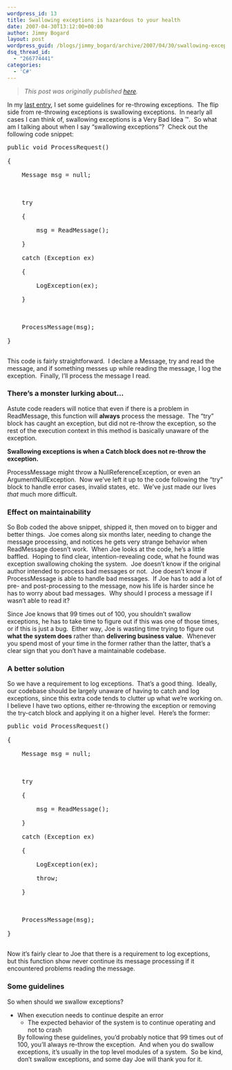 ```yaml
---
wordpress_id: 13
title: Swallowing exceptions is hazardous to your health
date: 2007-04-30T13:12:00+00:00
author: Jimmy Bogard
layout: post
wordpress_guid: /blogs/jimmy_bogard/archive/2007/04/30/swallowing-exceptions-is-hazardous-to-your-health.aspx
dsq_thread_id:
  - "266774441"
categories:
  - 'C#'
---
```

> _This post was originally published [here](http://grabbagoft.blogspot.com/2007/06/swallowing-exceptions-is-hazardous-to.html)._

In my [last entry](http://www.lostechies.com/blogs/jimmy_bogard/archive/2007/04/25/re-throwing-exceptions.aspx), I set some guidelines for re-throwing exceptions.&nbsp; The flip side from re-throwing exceptions is swallowing exceptions.&nbsp; In nearly all cases I can think of, swallowing exceptions is a Very Bad Idea &#8482;.&nbsp; So what am I talking about when I say &#8220;swallowing exceptions&#8221;?&nbsp; Check out the following code snippet:

<div class="CodeFormatContainer">
  <pre><span class="kwrd">public</span> <span class="kwrd">void</span> ProcessRequest()<br />
{<br />
&nbsp;&nbsp;&nbsp;&nbsp;Message msg = <span class="kwrd">null</span>;<br />
<br />
&nbsp;&nbsp;&nbsp;&nbsp;<span class="kwrd">try</span><br />
&nbsp;&nbsp;&nbsp;&nbsp;{<br />
&nbsp;&nbsp;&nbsp;&nbsp;&nbsp;&nbsp;&nbsp;&nbsp;msg = ReadMessage();<br />
&nbsp;&nbsp;&nbsp;&nbsp;}<br />
&nbsp;&nbsp;&nbsp;&nbsp;<span class="kwrd">catch</span> (Exception ex)<br />
&nbsp;&nbsp;&nbsp;&nbsp;{<br />
&nbsp;&nbsp;&nbsp;&nbsp;&nbsp;&nbsp;&nbsp;&nbsp;LogException(ex);<br />
&nbsp;&nbsp;&nbsp;&nbsp;}<br />
<br />
&nbsp;&nbsp;&nbsp;&nbsp;ProcessMessage(msg);<br />
}<br />
</pre>
</div>

This code is fairly straightforward.&nbsp; I declare a Message, try and read the message, and if something messes up while reading the message, I log the exception.&nbsp; Finally, I&#8217;ll process the message I read.

### There&#8217;s a monster lurking about&#8230;

Astute code readers will notice that even&nbsp;if there is a problem in ReadMessage, this function will **always** process the message.&nbsp; The &#8220;try&#8221; block has caught an exception, but did not re-throw the exception, so the rest of the execution context in this method is basically unaware of the exception.

**Swallowing exceptions is when a Catch block does not re-throw the exception.**

ProcessMessage might throw&nbsp;a NullReferenceException, or even an ArgumentNullException.&nbsp; Now we&#8217;ve left it up to the&nbsp;code following the &#8220;try&#8221; block&nbsp;to handle error cases, invalid states, etc.&nbsp; We&#8217;ve just made our lives _that_ much more difficult.

### Effect on maintainability

So Bob coded the above snippet, shipped it, then moved on to bigger and better things.&nbsp; Joe comes along six months later, needing to change the message processing, and notices he gets very strange behavior when ReadMessage doesn&#8217;t work.&nbsp; When Joe looks at the code, he&#8217;s a little baffled.&nbsp; Hoping to find clear, intention-revealing code, what he found was exception swallowing choking the system.&nbsp; Joe doesn&#8217;t know if the original author intended to process bad messages or not.&nbsp; Joe doesn&#8217;t know if ProcessMessage is able to handle&nbsp;bad messages.&nbsp; If Joe has to add a lot of pre- and post-processing to the message, now his life is harder since he has to worry about bad messages.&nbsp; Why should I process a message if I wasn&#8217;t able to read it?

Since Joe knows that 99 times out of 100, you shouldn&#8217;t swallow exceptions, he has to take time to figure out if this was one of those times, or if this is just a bug.&nbsp; Either way, Joe is wasting time trying to figure out **what the system does** rather than **delivering business value**.&nbsp; Whenever you spend most of your&nbsp;time in the former rather than the latter, that&#8217;s a clear sign that you don&#8217;t have a maintainable codebase.

### A better solution

So we have a requirement to log exceptions.&nbsp; That&#8217;s a good thing.&nbsp; Ideally, our codebase should be largely unaware of having to catch and log exceptions, since this extra code tends to clutter up what we&#8217;re working on.&nbsp; I believe I have two options, either re-throwing the exception or removing the try-catch block and applying it on a higher level.&nbsp; Here&#8217;s the former:

<div class="CodeFormatContainer">
  <pre><span class="kwrd">public</span> <span class="kwrd">void</span> ProcessRequest()<br />
{<br />
&nbsp;&nbsp;&nbsp;&nbsp;Message msg = <span class="kwrd">null</span>;<br />
<br />
&nbsp;&nbsp;&nbsp;&nbsp;<span class="kwrd">try</span><br />
&nbsp;&nbsp;&nbsp;&nbsp;{<br />
&nbsp;&nbsp;&nbsp;&nbsp;&nbsp;&nbsp;&nbsp;&nbsp;msg = ReadMessage();<br />
&nbsp;&nbsp;&nbsp;&nbsp;}<br />
&nbsp;&nbsp;&nbsp;&nbsp;<span class="kwrd">catch</span> (Exception ex)<br />
&nbsp;&nbsp;&nbsp;&nbsp;{<br />
&nbsp;&nbsp;&nbsp;&nbsp;&nbsp;&nbsp;&nbsp;&nbsp;LogException(ex);<br />
&nbsp;&nbsp;&nbsp;&nbsp;&nbsp;&nbsp;&nbsp;&nbsp;<span class="kwrd">throw</span>;<br />
&nbsp;&nbsp;&nbsp;&nbsp;}<br />
<br />
&nbsp;&nbsp;&nbsp;&nbsp;ProcessMessage(msg);<br />
}<br />
</pre>
</div>

Now it&#8217;s fairly clear to Joe that&nbsp;there is&nbsp;a requirement to log exceptions, but&nbsp;this function show never&nbsp;continue its message processing if it encountered problems reading the message.

### Some guidelines

So when should we swallow exceptions?

  * When execution needs to continue despite an error 
      * The expected behavior of the system is to continue operating and not to crash</ul> 
    By following these guidelines, you&#8217;d probably notice that 99 times out of 100, you&#8217;ll always re-throw the exception.&nbsp; And when you do swallow exceptions, it&#8217;s&nbsp;usually in the top level modules of a system.&nbsp; So be kind, don&#8217;t swallow exceptions, and some day Joe will thank you for it.